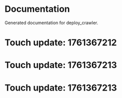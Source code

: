 # Documentation

Generated documentation for deploy_crawler.

# Touch update: 1761367212

# Touch update: 1761367213

# Touch update: 1761367213
